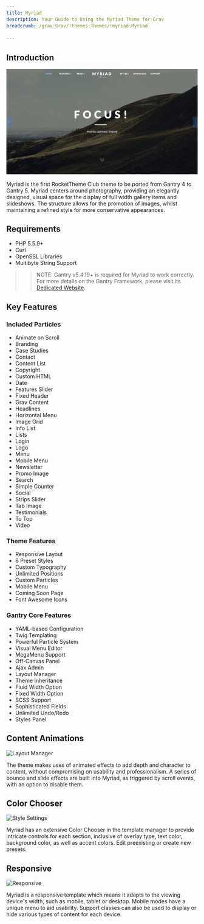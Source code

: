 ```yaml
---
title: Myriad
description: Your Guide to Using the Myriad Theme for Grav
breadcrumb: /grav:Grav/!themes:Themes/!myriad:Myriad

---
```


Introduction
-----

![](assets/myriad.jpeg)

Myriad is the first RocketTheme Club theme to be ported from Gantry 4 to Gantry 5. Myriad centers around photography, providing an elegantly designed, visual space for the display of full width gallery items and slideshows. The structure allows for the promotion of images, whilst maintaining a refined style for more conservative appearances.

Requirements
-----
* PHP 5.5.9+
* Curl
* OpenSSL Libraries
* Multibyte String Support

>> NOTE: Gantry v5.4.19+ is required for Myriad to work correctly. For more details on the Gantry Framework, please visit its [Dedicated Website](http://gantry.org).

Key Features
-----

### Included Particles

* Animate on Scroll
* Branding
* Case Studies
* Contact
* Content List
* Copyright
* Custom HTML
* Date
* Features Slider
* Fixed Header
* Grav Content
* Headlines
* Horizontal Menu
* Image Grid
* Info List
* Lists
* Login
* Logo
* Menu
* Mobile Menu
* Newsletter
* Promo Image
* Search
* Simple Counter
* Social
* Strips Slider
* Tab Image
* Testimonials
* To Top 
* Video

### Theme Features

* Responsive Layout
* 6 Preset Styles
* Custom Typography
* Unlimited Positions
* Custom Particles
* Mobile Menu
* Coming Soon Page
* Font Awesome Icons 

### Gantry Core Features

* YAML-based Configuration
* Twig Templating
* Powerful Particle System
* Visual Menu Editor
* MegaMenu Support
* Off-Canvas Panel
* Ajax Admin
* Layout Manager
* Theme Inheritance
* Fluid Width Option
* Fixed Width Option
* SCSS Support
* Sophisticated Fields
* Unlimited Undo/Redo
* Styles Panel

## Content Animations

![Layout Manager](ft-2.jpg)

The theme makes uses of animated effects to add depth and character to content, without compromising on usability and professionalism. A series of bounce and slide effects are built into Myriad, as triggered by scroll events, with an option to disable them.

## Color Chooser

![Style Settings](ft-3.jpg)

Myriad has an extensive Color Chooser in the template manager to provide intricate controls for each section, inclusive of overlay type, text color, background color, as well as accent colors. Edit preexisting or create new presets.

## Responsive

![Responsive](ft-4.jpg)

Myriad is a responsive template which means it adapts to the viewing device's width, such as mobile, tablet or desktop. Mobile modes have a unique menu to aid usability. Support classes can also be used to display or hide various types of content for each device.